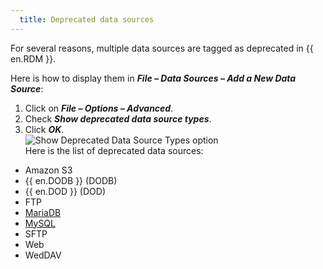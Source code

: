 ```yaml
---
  title: Deprecated data sources
---
```

For several reasons, multiple data sources are tagged as deprecated in {{ en.RDM }}.  

Here is how to display them in ***File – Data Sources – Add a New Data Source***:  
1. Click on ***File – Options – Advanced***.
1. Check ***Show deprecated data source types***.
1. Click ***OK***.  
![Show Deprecated Data Source Types option](https://webdevolutions.azureedge.net/docs/en/kb/KB4884.png)  
Here is the list of deprecated data sources:
* Amazon S3
* {{ en.DODB }} (DODB)
* {{ en.DOD }} (DOD)
* FTP
* [MariaDB](https://blog.devolutions.net/2022/02/news-deprecation-of-support-announcement-for-mysql-and-mariadb-data-sources-in-remote-desktop-manager/)
* [MySQL](https://blog.devolutions.net/2022/02/news-deprecation-of-support-announcement-for-mysql-and-mariadb-data-sources-in-remote-desktop-manager/)
* SFTP
* Web
* WedDAV
